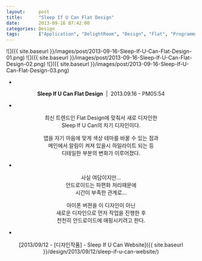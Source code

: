 ```yaml
---
layout: 	post
title:  	"Sleep If U Can Flat Design"
date:   	2013-09-16 07:42:00
categories: Design
tags:		["Application", "DelightRoom", "Design", "Flat", "Programming", "Sleep If U Can"]
---
```


<span class="imgslider" data-slick='{"infinite":true, "slidesToShow":2, "slidesToScroll":1}'>
![]({{ site.baseurl }}/images/post/2013-09-16-Sleep-If-U-Can-Flat-Design-01.png)
![]({{ site.baseurl }}/images/post/2013-09-16-Sleep-If-U-Can-Flat-Design-02.png)
![]({{ site.baseurl }}/images/post/2013-09-16-Sleep-If-U-Can-Flat-Design-03.png)
</span>

<center>

-

**Sleep If U Can Flat Design**&nbsp;&nbsp;|&nbsp;&nbsp;2013.09.16 - PM05:54

-

최신 트렌드인 Flat Design에 맞춰서 새로 디자인한<br />
Sleep If U Can의 차기 디자인이다.<br />

앱을 자기 마음에 맞게 색상 테마를 바꿀 수 있는 점과<br />
메인에서 알림이 켜져 있을시 하일라이트 되는 등<br />
디테일한 부분의 변화가 이루어졌다.<br />

-

사실 여담이지만...<br />
안드로이드는 파편화 처리때문에<br />
시간이 부족한 관계로...<br />

아이폰 버젼을 이 디자인이 아닌<br />
새로운 디자인으로 먼저 작업을 진행한 후<br />
천천히 안드로이드에 매핑시키려고 한다.<br />

-

[2013/09/12 - [디자인작품] - Sleep If U Can Website]({{ site.baseurl }}/design/2013/09/12/sleep-if-u-can-website/)<br />
<br />

</center>
